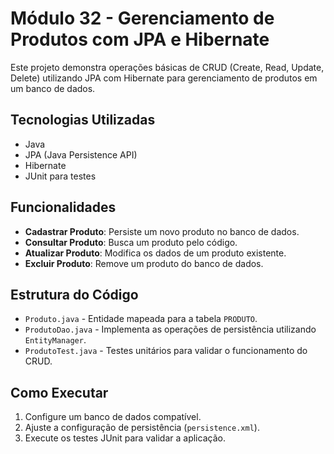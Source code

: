 # Módulo 32 - Gerenciamento de Produtos com JPA e Hibernate

Este projeto demonstra operações básicas de CRUD (Create, Read, Update, Delete) utilizando JPA com Hibernate para gerenciamento de produtos em um banco de dados.

## Tecnologias Utilizadas
- Java
- JPA (Java Persistence API)
- Hibernate
- JUnit para testes

## Funcionalidades
- **Cadastrar Produto**: Persiste um novo produto no banco de dados.
- **Consultar Produto**: Busca um produto pelo código.
- **Atualizar Produto**: Modifica os dados de um produto existente.
- **Excluir Produto**: Remove um produto do banco de dados.

## Estrutura do Código
- `Produto.java` - Entidade mapeada para a tabela `PRODUTO`.
- `ProdutoDao.java` - Implementa as operações de persistência utilizando `EntityManager`.
- `ProdutoTest.java` - Testes unitários para validar o funcionamento do CRUD.

## Como Executar
1. Configure um banco de dados compatível.
2. Ajuste a configuração de persistência (`persistence.xml`).
3. Execute os testes JUnit para validar a aplicação.
